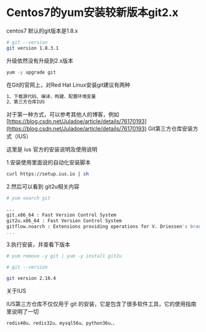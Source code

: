 # Centos7的yum安装较新版本git2.x

centos7 默认的git版本是1.8.x

```bash
# git --version
git version 1.8.3.1
```

升级依然没有升级到2.x版本

```bash
yum -y upgrade git
```

在Git的官网上，对Red Hat Linux安装git建议有两种

```bash
1、下载源代码、编译、构建、配置环境变量
2、第三方仓库IUS
```

对于第一种方式，可以参考其他人的博客，例如[https://blog.csdn.net/Juladoe/article/details/76170193](https://blog.csdn.net/Juladoe/article/details/76170193)
Git第三方仓库安装方式（IUS）

这里是 ius 官方的安装说明及使用说明

1.安装使用里面说的自动化安装脚本

```bash
curl https://setup.ius.io | sh
```

2.然后可以看到 git2u相关内容

```bash
# yum search git 

...
git.x86_64 : Fast Version Control System
git2u.x86_64 : Fast Version Control System
gitflow.noarch : Extensions providing operations for V. Driessen's branching model
...
```

3.执行安装，并查看下版本

```bash
# yum remove -y git | yum -y install git2u

# git --version

git version 2.16.4
```

关于IUS

IUS第三方仓库不仅仅用于 git 的安装，它是包含了很多软件工具，它的使用指南里说明了一切

```bash
redis40u、redis32u、mysql56u、python36u、、 
```
